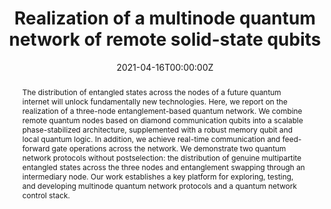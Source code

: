 ---
title: 'Realization of a multinode quantum network of remote solid-state qubits'

# Authors
# If you created a profile for a user (e.g. the default `admin` user), write the username (folder name) here
# and it will be replaced with their full name and linked to their profile.
authors:
  - admin
  - Sophie L. N. Hermans  
  - Simon Baier  
  - Hans K. C. Beukers  
  - Peter C. Humphreys  
  - Raymond N. Schouten  
  - Raymond F. L. Vermeulen  
  - Marijn J. Tiggelman  
  - Laura dos Santos Martins  
  - Bas Dirkse  
  - Stephanie Wehner  
  - Ronald Hanson 

# Author notes (optional)
author_notes:
  - 'These authors contributed equally'
  - 'These authors contributed equally'
  - 'These authors contributed equally'

date: '2021-04-16T00:00:00Z'
doi: '10.1126/science.abg1919'

# Schedule page publish date (NOT publication's date).
publishDate: '2021-04-16T00:00:00Z'

# Publication type.
# Legend: 0 = Uncategorized; 1 = Conference paper; 2 = Journal article;
# 3 = Preprint / Working Paper; 4 = Report; 5 = Book; 6 = Book section;
# 7 = Thesis; 8 = Patent
publication_types: ['2']

# Publication name and optional abbreviated publication name.
publication: Science
publication_short: Science

abstract: >-
  The distribution of entangled states across the nodes of a future quantum internet will unlock fundamentally new technologies. Here, we report on the realization of a three-node entanglement-based quantum network. We combine remote quantum nodes based on diamond communication qubits into a scalable phase-stabilized architecture, supplemented with a robust memory qubit and local quantum logic. In addition, we achieve real-time communication and feed-forward gate operations across the network. We demonstrate two quantum network protocols without postselection: the distribution of genuine multipartite entangled states across the three nodes and entanglement swapping through an intermediary node. Our work establishes a key platform for exploring, testing, and developing multinode quantum network protocols and a quantum network control stack.

# Summary. An optional shortened abstract.
#summary: Lorem ipsum dolor sit amet, consectetur adipiscing elit. Duis posuere tellus ac convallis placerat. Proin tincidunt magna sed ex sollicitudin condimentum.

tags: []

# Display this page in the Featured widget?
featured: true

# Custom links (uncomment lines below)
# links:
# - name: Custom Link
#   url: http://example.org

url_pdf: 'https://science.sciencemag.org/content/sci/372/6539/259.full.pdf?ijkey=kHSTcWB1RsHTA&keytype=ref&siteid=sci'
url_code: 'https://doi.org/10.4121/13600589.v3'
url_dataset: 'https://doi.org/10.4121/13600589.v3'
# url_poster: ''
# url_project: ''
# url_slides: ''
# url_source: ''
url_video: 'https://www.youtube.com/watch?v=DRGT5ZgGrEc'

# Featured image
# To use, add an image named `featured.jpg/png` to your page's folder.
image:
  caption: 'Artist’s impression of the three-node quantum network. Credit: Matteo Pompili'
  focal_point: ''
  preview_only: false

# Associated Projects (optional).
#   Associate this publication with one or more of your projects.
#   Simply enter your project's folder or file name without extension.
#   E.g. `internal-project` references `content/project/internal-project/index.md`.
#   Otherwise, set `projects: []`.
# projects:
#   - example

# Slides (optional).
#   Associate this publication with Markdown slides.
#   Simply enter your slide deck's filename without extension.
#   E.g. `slides: "example"` references `content/slides/example/index.md`.
#   Otherwise, set `slides: ""`.
# slides: example
---